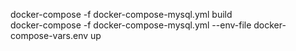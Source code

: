 docker-compose -f docker-compose-mysql.yml build                                
docker-compose -f docker-compose-mysql.yml --env-file docker-compose-vars.env up

